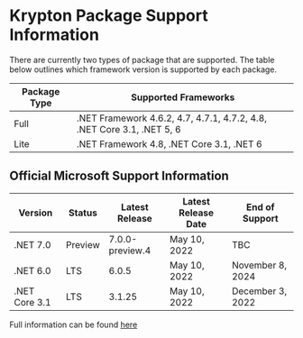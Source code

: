 # Krypton Package Support Information

There are currently two types of package that are supported. The table below outlines which framework version is supported by each package.

| Package Type | Supported Frameworks |
|---|---|
| Full | .NET Framework 4.6.2, 4.7, 4.7.1, 4.7.2, 4.8, .NET Core 3.1, .NET 5, 6 |
| Lite | .NET Framework 4.8, .NET Core 3.1, .NET 6 |

## Official Microsoft Support Information

| Version | Status | Latest Release | Latest Release Date | End of Support |
|---|---|---|---|---|
| .NET 7.0 | Preview | 7.0.0-preview.4 | May 10, 2022 | TBC |
| .NET 6.0 | LTS | 6.0.5 | May 10, 2022 | November 8, 2024 |
| .NET Core 3.1 | LTS | 3.1.25 | May 10, 2022 | December 3, 2022 |

Full information can be found [here](https://dotnet.microsoft.com/en-us/download/dotnet)